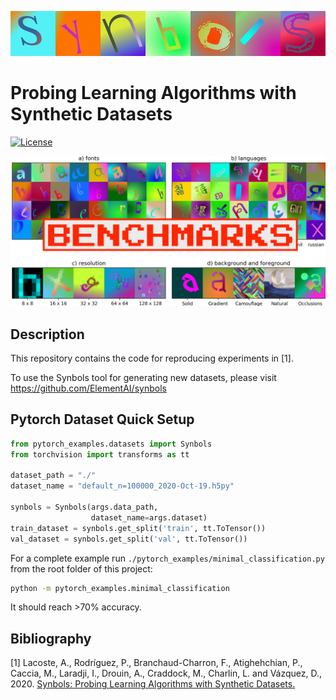 ![#Synbols](https://github.com/ElementAI/synbols/raw/master/title.png)
# Probing Learning Algorithms with Synthetic Datasets

[![License](https://img.shields.io/badge/License-Apache%202.0-blue.svg)](https://opensource.org/licenses/Apache-2.0)

![Synbols](https://github.com/ElementAI/synbols-benchmarks/raw/master/cover.png)

## Description

This repository contains the code for reproducing experiments in [1].

To use the Synbols tool for generating new datasets, please visit https://github.com/ElementAI/synbols

## Pytorch Dataset Quick Setup
```python
from pytorch_examples.datasets import Synbols
from torchvision import transforms as tt

dataset_path = "./"
dataset_name = "default_n=100000_2020-Oct-19.h5py"

synbols = Synbols(args.data_path,
                  dataset_name=args.dataset)
train_dataset = synbols.get_split('train', tt.ToTensor())
val_dataset = synbols.get_split('val', tt.ToTensor())
```

For a complete example run `./pytorch_examples/minimal_classification.py` from the root folder of this project:

```bash
python -m pytorch_examples.minimal_classification
```

It should reach >70% accuracy.

## Bibliography


[1] Lacoste, A., Rodríguez, P., Branchaud-Charron, F., Atighehchian, P., Caccia, M., Laradji, I., Drouin, A., Craddock, M., Charlin, L. and Vázquez, D., 2020. [Synbols: Probing Learning Algorithms with Synthetic Datasets.](https://arxiv.org/abs/2009.06415)
